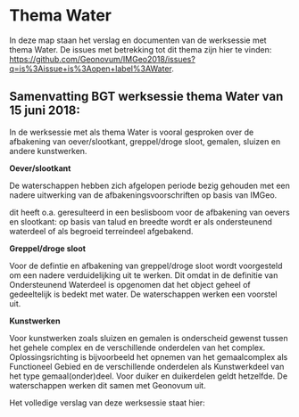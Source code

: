 Thema Water
===========

In deze map staan het verslag en documenten van de werksessie met thema Water.
De issues met betrekking tot dit thema zijn hier te vinden:
https://github.com/Geonovum/IMGeo2018/issues?q=is%3Aissue+is%3Aopen+label%3AWater.

Samenvatting BGT werksessie thema Water van 15 juni 2018:
---------------------------------------------------------

In de werksessie met als thema Water is vooral gesproken over de afbakening van
oever/slootkant, greppel/droge sloot, gemalen, sluizen en andere kunstwerken.

**Oever/slootkant**

De waterschappen hebben zich afgelopen periode bezig gehouden met een nadere
uitwerking van de afbakeningsvoorschriften op basis van IMGeo.

dit heeft o.a. geresulteerd in een beslisboom voor de afbakening van oevers en
slootkant: op basis van talud en breedte wordt er als ondersteunend waterdeel of
als begroeid terreindeel afgebakend.

**Greppel/droge sloot**

Voor de defintie en afbakening van greppel/droge sloot wordt voorgesteld om een
nadere verduidelijking uit te werken. Dit omdat in de definitie van
Ondersteunend Waterdeel is opgenomen dat het object geheel of gedeeltelijk is
bedekt met water. De waterschappen werken een voorstel uit.

**Kunstwerken**

Voor kunstwerken zoals sluizen en gemalen is onderscheid gewenst tussen het
gehele complex en de verschillende onderdelen van het complex.
Oplossingsrichting is bijvoorbeeld het opnemen van het gemaalcomplex als
Functioneel Gebied en de verschillende onderdelen als Kunstwerkdeel van het type
gemaal(onder)deel. Voor duiker en duikerdelen geldt hetzelfde. De waterschappen
werken dit samen met Geonovum uit.

Het volledige verslag van deze werksessie staat hier:
